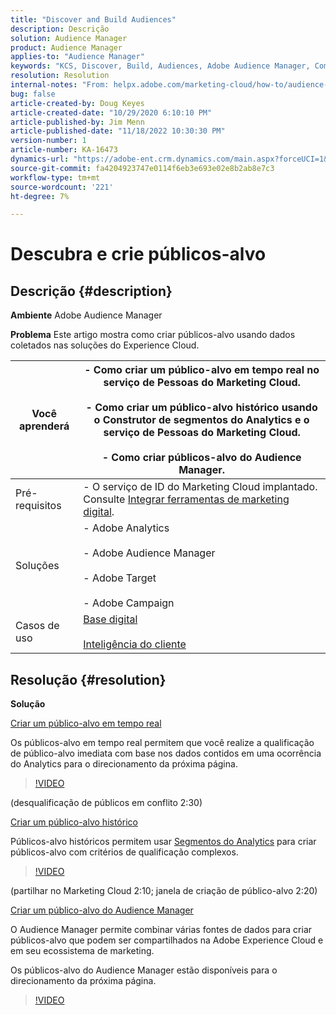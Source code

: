 ```yaml
---
title: "Discover and Build Audiences"
description: Descrição
solution: Audience Manager
product: Audience Manager
applies-to: "Audience Manager"
keywords: "KCS, Discover, Build, Audiences, Adobe Audience Manager, Como"
resolution: Resolution
internal-notes: "From: helpx.adobe.com/marketing-cloud/how-to/audience-discovery.html"
bug: false
article-created-by: Doug Keyes
article-created-date: "10/29/2020 6:10:10 PM"
article-published-by: Jim Menn
article-published-date: "11/18/2022 10:30:30 PM"
version-number: 1
article-number: KA-16473
dynamics-url: "https://adobe-ent.crm.dynamics.com/main.aspx?forceUCI=1&pagetype=entityrecord&etn=knowledgearticle&id=279bbdfa-111a-eb11-a813-000d3a5937f3"
source-git-commit: fa4204923747e0114f6eb3e693e02e8b2ab8e7c3
workflow-type: tm+mt
source-wordcount: '221'
ht-degree: 7%

---
```


# Descubra e crie públicos-alvo

## Descrição {#description}


<b>Ambiente</b>
Adobe Audience Manager

<b>Problema</b>
Este artigo mostra como criar públicos-alvo usando dados coletados nas soluções do Experience Cloud.


| Você aprenderá | - Como criar um público-alvo em tempo real no serviço de Pessoas do Marketing Cloud.<br><br>- Como criar um público-alvo histórico usando o Construtor de segmentos do Analytics e o serviço de Pessoas do Marketing Cloud.<br><br>- Como criar públicos-alvo do Audience Manager. |
| --- | --- |
| Pré-requisitos | - O serviço de ID do Marketing Cloud implantado. Consulte [Integrar ferramentas de marketing digital](https://helpx.adobe.com/marketing-cloud/how-to/tool-integration.html). |
| Soluções | - Adobe Analytics<br><br>- Adobe Audience Manager<br><br>- Adobe Target<br><br>- Adobe Campaign |
| Casos de uso | [Base digital](https://helpx.adobe.com/marketing-cloud/how-to/digital-foundation.html)<br><br>[Inteligência do cliente](https://helpx.adobe.com/marketing-cloud/how-to/customer-intelligence.html) |





## Resolução {#resolution}


<b>Solução</b>

<u>Criar um público-alvo em tempo real</u>

Os públicos-alvo em tempo real permitem que você realize a qualificação de público-alvo imediata com base nos dados contidos em uma ocorrência do Analytics para o direcionamento da próxima página.




>[!VIDEO](https://video.tv.adobe.com/v/17804t1/)



(desqualificação de públicos em conflito 2:30)



<u>Criar um público-alvo histórico</u>

Públicos-alvo históricos permitem usar [Segmentos do Analytics](https://marketing.adobe.com/resources/help/pt_BR/analytics/segment/) para criar públicos-alvo com critérios de qualificação complexos.




>[!VIDEO](https://video.tv.adobe.com/v/17805/)



(partilhar no Marketing Cloud 2:10; janela de criação de público-alvo 2:20)

<u>Criar um público-alvo do Audience Manager</u>

O Audience Manager permite combinar várias fontes de dados para criar públicos-alvo que podem ser compartilhados na Adobe Experience Cloud e em seu ecossistema de marketing.

Os públicos-alvo do Audience Manager estão disponíveis para o direcionamento da próxima página.




>[!VIDEO](https://video.tv.adobe.com/v/18113t1/)



